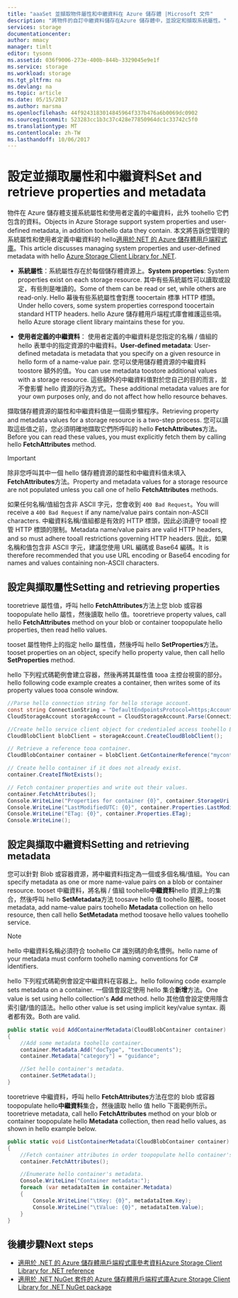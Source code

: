```yaml
---
title: "aaaSet 並擷取物件屬性和中繼資料在 Azure 儲存體 |Microsoft 文件"
description: "將物件的自訂中繼資料儲存在Azure 儲存體中，並設定和擷取系統屬性。"
services: storage
documentationcenter: 
author: mmacy
manager: timlt
editor: tysonn
ms.assetid: 036f9006-273e-400b-844b-3329045e9e1f
ms.service: storage
ms.workload: storage
ms.tgt_pltfrm: na
ms.devlang: na
ms.topic: article
ms.date: 05/15/2017
ms.author: marsma
ms.openlocfilehash: 44f9243183014845964f337b476a6b0069dc0902
ms.sourcegitcommit: 523283cc1b3c37c428e77850964dc1c33742c5f0
ms.translationtype: MT
ms.contentlocale: zh-TW
ms.lasthandoff: 10/06/2017
---
```

# <a name="set-and-retrieve-properties-and-metadata"></a><span data-ttu-id="c371b-103">設定並擷取屬性和中繼資料</span><span class="sxs-lookup"><span data-stu-id="c371b-103">Set and retrieve properties and metadata</span></span>

<span data-ttu-id="c371b-104">物件在 Azure 儲存體支援系統屬性和使用者定義的中繼資料，此外 toohello 它們包含的資料。</span><span class="sxs-lookup"><span data-stu-id="c371b-104">Objects in Azure Storage support system properties and user-defined metadata, in addition toohello data they contain.</span></span> <span data-ttu-id="c371b-105">本文將告訴您管理的系統屬性和使用者定義中繼資料的 hello[適用於.NET 的 Azure 儲存體用戶端程式庫](https://www.nuget.org/packages/WindowsAzure.Storage/)。</span><span class="sxs-lookup"><span data-stu-id="c371b-105">This article discusses managing system properties and user-defined metadata with hello [Azure Storage Client Library for .NET](https://www.nuget.org/packages/WindowsAzure.Storage/).</span></span>

* <span data-ttu-id="c371b-106">**系統屬性**：系統屬性存在於每個儲存體資源上。</span><span class="sxs-lookup"><span data-stu-id="c371b-106">**System properties**: System properties exist on each storage resource.</span></span> <span data-ttu-id="c371b-107">其中有些系統屬性可以讀取或設定，有些則是唯讀的。</span><span class="sxs-lookup"><span data-stu-id="c371b-107">Some of them can be read or set, while others are read-only.</span></span> <span data-ttu-id="c371b-108">Hello 幕後有些系統屬性會對應 toocertain 標準 HTTP 標頭。</span><span class="sxs-lookup"><span data-stu-id="c371b-108">Under hello covers, some system properties correspond toocertain standard HTTP headers.</span></span> <span data-ttu-id="c371b-109">hello Azure 儲存體用戶端程式庫會維護這些項。</span><span class="sxs-lookup"><span data-stu-id="c371b-109">hello Azure storage client library maintains these for you.</span></span>

* <span data-ttu-id="c371b-110">**使用者定義的中繼資料**： 使用者定義的中繼資料是您指定的名稱 / 值組的 hello 表單中的指定資源的中繼資料。</span><span class="sxs-lookup"><span data-stu-id="c371b-110">**User-defined metadata**: User-defined metadata is metadata that you specify on a given resource in hello form of a name-value pair.</span></span> <span data-ttu-id="c371b-111">您可以使用儲存體資源的中繼資料 toostore 額外的值。</span><span class="sxs-lookup"><span data-stu-id="c371b-111">You can use metadata toostore additional values with a storage resource.</span></span> <span data-ttu-id="c371b-112">這些額外的中繼資料值對於您自己的目的而言，並不會影響 hello 資源的行為方式。</span><span class="sxs-lookup"><span data-stu-id="c371b-112">These additional metadata values are for your own purposes only, and do not affect how hello resource behaves.</span></span>

<span data-ttu-id="c371b-113">擷取儲存體資源的屬性和中繼資料值是一個兩步驟程序。</span><span class="sxs-lookup"><span data-stu-id="c371b-113">Retrieving property and metadata values for a storage resource is a two-step process.</span></span> <span data-ttu-id="c371b-114">您可以讀取這些值之前，您必須明確地擷取它們所呼叫的 hello **FetchAttributes**方法。</span><span class="sxs-lookup"><span data-stu-id="c371b-114">Before you can read these values, you must explicitly fetch them by calling hello **FetchAttributes** method.</span></span>

> [!IMPORTANT]
> <span data-ttu-id="c371b-115">除非您呼叫其中一個 hello 儲存體資源的屬性和中繼資料值未填入**FetchAttributes**方法。</span><span class="sxs-lookup"><span data-stu-id="c371b-115">Property and metadata values for a storage resource are not populated unless you call one of hello **FetchAttributes** methods.</span></span>
>
> <span data-ttu-id="c371b-116">如果任何名稱/值組包含非 ASCII 字元，您會收到 `400 Bad Request`。</span><span class="sxs-lookup"><span data-stu-id="c371b-116">You will receive a `400 Bad Request` if any name/value pairs contain non-ASCII characters.</span></span> <span data-ttu-id="c371b-117">中繼資料名稱/值組都是有效的 HTTP 標頭，因此必須遵守 tooall 控管 HTTP 標頭的限制。</span><span class="sxs-lookup"><span data-stu-id="c371b-117">Metadata name/value pairs are valid HTTP headers, and so must adhere tooall restrictions governing HTTP headers.</span></span> <span data-ttu-id="c371b-118">因此，如果名稱和值包含非 ASCII 字元，建議您使用 URL 編碼或 Base64 編碼。</span><span class="sxs-lookup"><span data-stu-id="c371b-118">It is therefore recommended that you use URL encoding or Base64 encoding for names and values containing non-ASCII characters.</span></span>
>

## <a name="setting-and-retrieving-properties"></a><span data-ttu-id="c371b-119">設定與擷取屬性</span><span class="sxs-lookup"><span data-stu-id="c371b-119">Setting and retrieving properties</span></span>
<span data-ttu-id="c371b-120">tooretrieve 屬性值，呼叫 hello **FetchAttributes**方法上您 blob 或容器 toopopulate hello 屬性，然後讀取 hello 值。</span><span class="sxs-lookup"><span data-stu-id="c371b-120">tooretrieve property values, call hello **FetchAttributes** method on your blob or container toopopulate hello properties, then read hello values.</span></span>

<span data-ttu-id="c371b-121">tooset 屬性物件上的指定 hello 屬性值，然後呼叫 hello **SetProperties**方法。</span><span class="sxs-lookup"><span data-stu-id="c371b-121">tooset properties on an object, specify hello property value, then call hello **SetProperties** method.</span></span>

<span data-ttu-id="c371b-122">hello 下列程式碼範例會建立容器，然後再將其屬性值 tooa 主控台視窗的部分。</span><span class="sxs-lookup"><span data-stu-id="c371b-122">hello following code example creates a container, then writes some of its property values tooa console window.</span></span>

```csharp
//Parse hello connection string for hello storage account.
const string ConnectionString = "DefaultEndpointsProtocol=https;AccountName=account-name;AccountKey=account-key";
CloudStorageAccount storageAccount = CloudStorageAccount.Parse(ConnectionString);

//Create hello service client object for credentialed access toohello Blob service.
CloudBlobClient blobClient = storageAccount.CreateCloudBlobClient();

// Retrieve a reference tooa container.
CloudBlobContainer container = blobClient.GetContainerReference("mycontainer");

// Create hello container if it does not already exist.
container.CreateIfNotExists();

// Fetch container properties and write out their values.
container.FetchAttributes();
Console.WriteLine("Properties for container {0}", container.StorageUri.PrimaryUri.ToString());
Console.WriteLine("LastModifiedUTC: {0}", container.Properties.LastModified.ToString());
Console.WriteLine("ETag: {0}", container.Properties.ETag);
Console.WriteLine();
```

## <a name="setting-and-retrieving-metadata"></a><span data-ttu-id="c371b-123">設定與擷取中繼資料</span><span class="sxs-lookup"><span data-stu-id="c371b-123">Setting and retrieving metadata</span></span>
<span data-ttu-id="c371b-124">您可以針對 Blob 或容器資源，將中繼資料指定為一個或多個名稱/值組。</span><span class="sxs-lookup"><span data-stu-id="c371b-124">You can specify metadata as one or more name-value pairs on a blob or container resource.</span></span> <span data-ttu-id="c371b-125">tooset 中繼資料，將名稱 / 值組 toohello**中繼資料**hello 資源上的集合，然後呼叫 hello **SetMetadata**方法 toosave hello 值 toohello 服務。</span><span class="sxs-lookup"><span data-stu-id="c371b-125">tooset metadata, add name-value pairs toohello **Metadata** collection on hello resource, then call hello **SetMetadata** method toosave hello values toohello service.</span></span>

> [!NOTE]
> <span data-ttu-id="c371b-126">hello 中繼資料名稱必須符合 toohello C# 識別碼的命名慣例。</span><span class="sxs-lookup"><span data-stu-id="c371b-126">hello name of your metadata must conform toohello naming conventions for C# identifiers.</span></span>
>
>

<span data-ttu-id="c371b-127">hello 下列程式碼範例會設定中繼資料在容器上。</span><span class="sxs-lookup"><span data-stu-id="c371b-127">hello following code example sets metadata on a container.</span></span> <span data-ttu-id="c371b-128">一個值會設定使用 hello 集合**新增**方法。</span><span class="sxs-lookup"><span data-stu-id="c371b-128">One value is set using hello collection's **Add** method.</span></span> <span data-ttu-id="c371b-129">hello 其他值會設定使用隱含索引鍵/值的語法。</span><span class="sxs-lookup"><span data-stu-id="c371b-129">hello other value is set using implicit key/value syntax.</span></span> <span data-ttu-id="c371b-130">兩者都有效。</span><span class="sxs-lookup"><span data-stu-id="c371b-130">Both are valid.</span></span>

```csharp
public static void AddContainerMetadata(CloudBlobContainer container)
{
    //Add some metadata toohello container.
    container.Metadata.Add("docType", "textDocuments");
    container.Metadata["category"] = "guidance";

    //Set hello container's metadata.
    container.SetMetadata();
}
```

<span data-ttu-id="c371b-131">tooretrieve 中繼資料，呼叫 hello **FetchAttributes**方法在您的 blob 或容器 toopopulate hello**中繼資料**集合，然後讀取 hello 值 hello 下面範例所示。</span><span class="sxs-lookup"><span data-stu-id="c371b-131">tooretrieve metadata, call hello **FetchAttributes** method on your blob or container toopopulate hello **Metadata** collection, then read hello values, as shown in hello example below.</span></span>

```csharp
public static void ListContainerMetadata(CloudBlobContainer container)
{
    //Fetch container attributes in order toopopulate hello container's properties and metadata.
    container.FetchAttributes();

    //Enumerate hello container's metadata.
    Console.WriteLine("Container metadata:");
    foreach (var metadataItem in container.Metadata)
    {
        Console.WriteLine("\tKey: {0}", metadataItem.Key);
        Console.WriteLine("\tValue: {0}", metadataItem.Value);
    }
}
```

## <a name="next-steps"></a><span data-ttu-id="c371b-132">後續步驟</span><span class="sxs-lookup"><span data-stu-id="c371b-132">Next steps</span></span>
* [<span data-ttu-id="c371b-133">適用於 .NET 的 Azure 儲存體用戶端程式庫參考資料</span><span class="sxs-lookup"><span data-stu-id="c371b-133">Azure Storage Client Library for .NET reference</span></span>](/dotnet/api/?term=Microsoft.WindowsAzure.Storage)
* [<span data-ttu-id="c371b-134">適用於 .NET NuGet 套件的 Azure 儲存體用戶端程式庫</span><span class="sxs-lookup"><span data-stu-id="c371b-134">Azure Storage Client Library for .NET NuGet package</span></span>](https://www.nuget.org/packages/WindowsAzure.Storage/)
